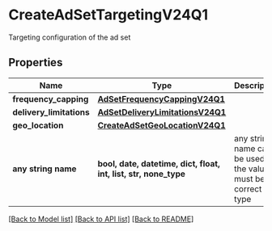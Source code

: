 # CreateAdSetTargetingV24Q1

Targeting configuration of the ad set

## Properties
Name | Type | Description | Notes
------------ | ------------- | ------------- | -------------
**frequency_capping** | [**AdSetFrequencyCappingV24Q1**](AdSetFrequencyCappingV24Q1.md) |  | 
**delivery_limitations** | [**AdSetDeliveryLimitationsV24Q1**](AdSetDeliveryLimitationsV24Q1.md) |  | [optional] 
**geo_location** | [**CreateAdSetGeoLocationV24Q1**](CreateAdSetGeoLocationV24Q1.md) |  | [optional] 
**any string name** | **bool, date, datetime, dict, float, int, list, str, none_type** | any string name can be used but the value must be the correct type | [optional]

[[Back to Model list]](../README.md#documentation-for-models) [[Back to API list]](../README.md#documentation-for-api-endpoints) [[Back to README]](../README.md)


